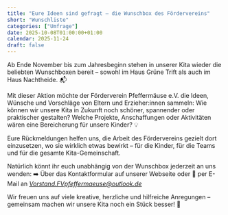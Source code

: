```yaml
---
title: "Eure Ideen sind gefragt – die Wunschbox des Fördervereins"
short: "Wunschliste"
categories: ["Umfrage"]
date: 2025-10-08T01:00:00+01:00
calendar: 2025-11-24
draft: false
---
```


Ab Ende November bis zum Jahresbeginn stehen in unserer Kita wieder die beliebten Wunschboxen bereit – sowohl im Haus Grüne Trift als auch im Haus Nachtheide. 📬

Mit dieser Aktion möchte der Förderverein Pfeffermäuse e.V. die Ideen, Wünsche und Vorschläge von Eltern und Erzieher:innen sammeln:
Wie können wir unsere Kita in Zukunft noch schöner, spannender oder praktischer gestalten? Welche Projekte, Anschaffungen oder Aktivitäten wären eine Bereicherung für unsere Kinder? 💡

Eure Rückmeldungen helfen uns, die Arbeit des Fördervereins gezielt dort einzusetzen, wo sie wirklich etwas bewirkt – für die Kinder, für die Teams und für die gesamte Kita-Gemeinschaft.

Natürlich könnt ihr euch unabhängig von der Wunschbox jederzeit an uns wenden:
➡️ Über das Kontaktformular auf unserer Webseite
oder
📧 per E-Mail an *[Vorstand.FVpfeffermaeuse@outlook.de](mailto:Vorstand.FVpfeffermaeuse@outlook.de)*

Wir freuen uns auf viele kreative, herzliche und hilfreiche Anregungen – gemeinsam machen wir unsere Kita noch ein Stück besser! 💛
